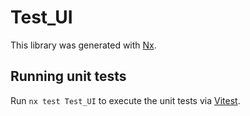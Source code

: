 # Test_UI

This library was generated with [Nx](https://nx.dev).

## Running unit tests

Run `nx test Test_UI` to execute the unit tests via [Vitest](https://vitest.dev/).
